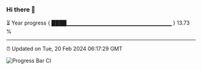 ### Hi there 👋

⏳ Year progress { ████▁▁▁▁▁▁▁▁▁▁▁▁▁▁▁▁▁▁▁▁▁▁▁▁▁▁ } 13.73 %

---

⏰ Updated on Tue, 20 Feb 2024 06:17:29 GMT

![Progress Bar CI](https://github.com/liununu/liununu/workflows/Progress%20Bar%20CI/badge.svg)
